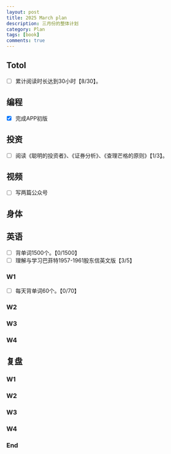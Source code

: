 ```yaml
---
layout: post
title: 2025 March plan
description: 三月份的整体计划
category: Plan
tags: [book]
comments: true
---
```


## Totol

- [ ] 累计阅读时长达到30小时【8/30】。

## 编程

- [x] 完成APP初版

## 投资

- [ ] 阅读《聪明的投资者》、《证券分析》、《查理芒格的原则》【1/3】。

## 视频

- [ ] 写两篇公众号

## 身体

## 英语

- [ ] 背单词1500个。【0/1500】
- [ ] 理解与学习巴菲特1957-1961股东信英文版【3/5】

### W1

- [ ] 每天背单词60个。【0/70】

### W2

### W3

### W4

## 复盘

### W1

### W2

### W3

### W4

### End
